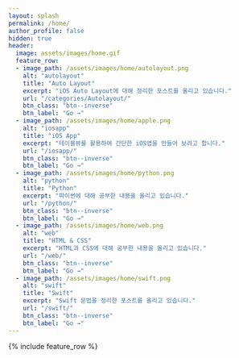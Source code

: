 ```yaml
---
layout: splash
permalink: /home/
author_profile: false
hidden: true
header:
  image: assets/images/home.gif
  feature_row:
  - image_path: /assets/images/home/autolayout.png
    alt: "autolayout"
    title: "Auto Layout"
    excerpt: "iOS Auto Layout에 대해 정리한 포스트를 올리고 있습니다."
    url: "/categories/Autolayout/"
    btn_class: "btn--inverse"
    btn_label: "Go →"
  - image_path: /assets/images/home/apple.png
    alt: "iosapp"
    title: "iOS App"
    excerpt: "테이블뷰를 활용하여 간단한 iOS앱을 만들어 보려고 합니다."
    url: "/iosapp/"
    btn_class: "btn--inverse"
    btn_label: "Go →"
  - image_path: /assets/images/home/python.png
    alt: "python"
    title: "Python"
    excerpt: "파이썬에 대해 공부한 내용을 올리고 있습니다."
    url: "/python/"
    btn_class: "btn--inverse"
    btn_label: "Go →"
  - image_path: /assets/images/home/web.png
    alt: "web"
    title: "HTML & CSS"
    excerpt: "HTML과 CSS에 대해 공부한 내용을 올리고 있습니다."
    url: "/web/"
    btn_class: "btn--inverse"
    btn_label: "Go →"
  - image_path: /assets/images/home/swift.png
    alt: "swift"
    title: "Swift"
    excerpt: "Swift 문법을 정리한 포스트를 올리고 있습니다."
    url: "/swift/"
    btn_class: "btn--inverse"
    btn_label: "Go →"
---
```


{% include feature_row %}